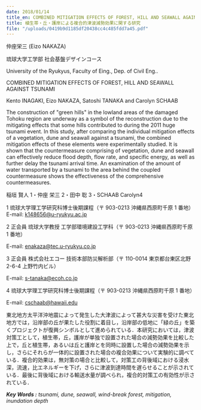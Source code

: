 ```yaml
---
date: 2018/01/14
title_en: COMBINED MITIGATION EFFECTS OF FOREST, HILL AND SEAWALL AGAINST TSUNAMI
title: 植生帯・丘・護岸による複合的津波減勢効果に関する研究
file: "/uploads/0419b9d1185df20438cc4c485fdd7a45.pdf"
---
```


仲座栄三 (Eizo NAKAZA)

琉球大学工学部 社会基盤デザインコース

University of the Ryukyus, Faculty of Eing., Dep. of Civil Eng..

COMBINED MITIGATION EFFECTS OF FOREST, HILL AND SEAWALL AGAINST TSUNAMI

Kento INAGAKI, Eizo NAKAZA, Satoshi TANAKA and Carolyn SCHAAB

The construction of "green hills" in the lowland areas of the damaged Tohoku region are underway as a symbol of the reconstruction due to the mitigating effects that some hills contributed to during the 2011 huge tsunami event. In this study, after comparing the individual mitigation effects of a vegetation, dune and seawall against a tsunami, the combined mitigation effects of these elements were experimentally studied. It is shown that the countermeasure comprising of vegetation, dune and seawall can effectively reduce flood depth, flow rate, and specific energy, as well as further delay the tsunami arrival time. An examination of the amount of water transported by a tsunami to the area behind the coupled countermeasure shows the effectiveness of the comprehensive countermeasures.

稲垣 賢人 1・仲座 栄三 2・田中 聡 3・SCHAAB Carolyn4

1 琉球大学理工学研究科博士後期課程（〒 903-0213 沖縄県西原町千原 1 番地） E-mail: k148656@u-ryukyu.ac.jp

2 正会員 琉球大学教授 工学部環境建設工学科（〒 903-0213 沖縄県西原町千原 1 番地）

E-mail: enakaza@tec.u-ryukyu.co.jp

3 正会員 株式会社エコー 技術本部防災解析部（〒 110-0014 東京都台東区北野 2-6-4 上野竹内ビル）

E-mail: s-tanaka@ecoh.co.jp

4 琉球大学理工学研究科博士後期課程（〒 903-0213 沖縄県西原町千原 1 番地）

E-mail: cschaab@hawaii.edu

東北地方太平洋沖地震によって発生した大津波によって甚大な災害を受けた東北地方では，沿岸部の丘が果たした役割に着目し，沿岸部の低地に「緑の丘」を築くプロジェクトが復興シンボルとして進められている．本研究においては，津波対策工として，植生帯，丘，護岸が単独で設置された場合の減勢効果を比較した上で，丘と植生帯，あるいは丘と護岸とを同時に設置した場合の減勢効果を示し，さらにそれらが一体的に設置された場合の複合効果について実験的に調べている．複合的効果は，無対策の場合と比較して，対策工の背後域における浸水深，流速，比エネルギーを下げ，さらに津波到達時間を遅らせることが示されている．最後に背後域における輸送水量が調べられ，複合的対策工の有効性が示されている．

**_Key Words :_** _tsunami, dune, seawall, wind-break forest, mitigation, inundation depth_
